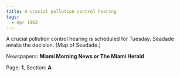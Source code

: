 ```yaml
---  
title: A crucial pollution control hearing  
tags:  
  - Apr 1963  
---  
```

  
A crucial pollution control hearing is scheduled for Tuesday. Seadade awaits the decision. [Map of Seadade.]  
  
Newspapers: **Miami Morning News or The Miami Herald**  
  
Page: **1**, Section: **A** 
